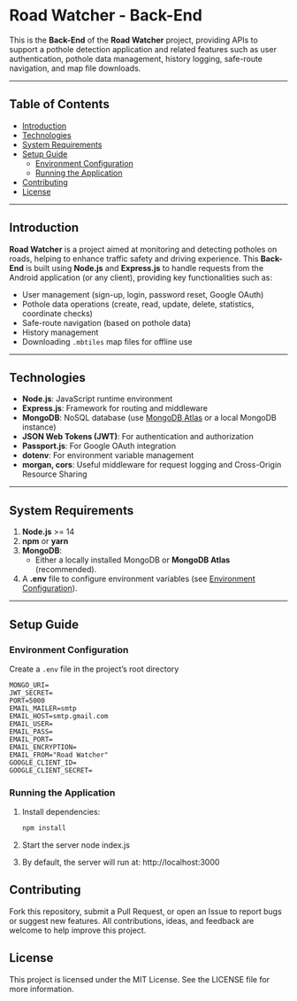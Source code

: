 # Road Watcher - Back-End

This is the **Back-End** of the **Road Watcher** project, providing APIs to support a pothole detection application and related features such as user authentication, pothole data management, history logging, safe-route navigation, and map file downloads.

---

## Table of Contents
- [Introduction](#introduction)
- [Technologies](#technologies)
- [System Requirements](#system-requirements)
- [Setup Guide](#setup-guide)
  - [Environment Configuration](#environment-configuration)
  - [Running the Application](#running-the-application)
- [Contributing](#contributing)
- [License](#license)

---

## Introduction
**Road Watcher** is a project aimed at monitoring and detecting potholes on roads, helping to enhance traffic safety and driving experience. This **Back-End** is built using **Node.js** and **Express.js** to handle requests from the Android application (or any client), providing key functionalities such as:
- User management (sign-up, login, password reset, Google OAuth)
- Pothole data operations (create, read, update, delete, statistics, coordinate checks)
- Safe-route navigation (based on pothole data)
- History management
- Downloading `.mbtiles` map files for offline use

---

## Technologies
- **Node.js**: JavaScript runtime environment
- **Express.js**: Framework for routing and middleware
- **MongoDB**: NoSQL database (use [MongoDB Atlas](https://www.mongodb.com/cloud/atlas) or a local MongoDB instance)
- **JSON Web Tokens (JWT)**: For authentication and authorization
- **Passport.js**: For Google OAuth integration 
- **dotenv**: For environment variable management
- **morgan, cors**: Useful middleware for request logging and Cross-Origin Resource Sharing

---

## System Requirements
1. **Node.js** >= 14
2. **npm** or **yarn**
3. **MongoDB**:
   - Either a locally installed MongoDB or **MongoDB Atlas** (recommended).
4. A **.env** file to configure environment variables (see [Environment Configuration](#environment-configuration)).

---

## Setup Guide
### Environment Configuration
Create a `.env` file in the project’s root directory

```env
MONGO_URI=
JWT_SECRET=
PORT=5000
EMAIL_MAILER=smtp
EMAIL_HOST=smtp.gmail.com
EMAIL_USER=
EMAIL_PASS=
EMAIL_PORT=
EMAIL_ENCRYPTION=
EMAIL_FROM="Road Watcher"
GOOGLE_CLIENT_ID=
GOOGLE_CLIENT_SECRET=
```
### Running the Application
1. Install dependencies:
   ```bash
   npm install

2. Start the server
  node index.js

3. By default, the server will run at:
http://localhost:3000


## Contributing
Fork this repository, submit a Pull Request, or open an Issue to report bugs or suggest new features.
All contributions, ideas, and feedback are welcome to help improve this project.

## License
This project is licensed under the MIT License. See the LICENSE file for more information.







